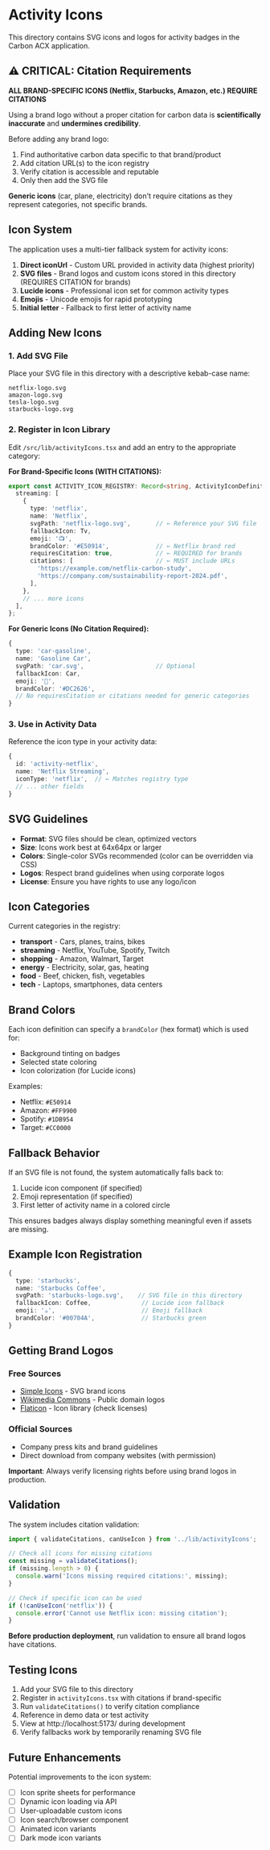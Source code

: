 # Activity Icons

This directory contains SVG icons and logos for activity badges in the Carbon ACX application.

## ⚠️ CRITICAL: Citation Requirements

**ALL BRAND-SPECIFIC ICONS (Netflix, Starbucks, Amazon, etc.) REQUIRE CITATIONS**

Using a brand logo without a proper citation for carbon data is **scientifically inaccurate** and **undermines credibility**.

Before adding any brand logo:
1. Find authoritative carbon data specific to that brand/product
2. Add citation URL(s) to the icon registry
3. Verify citation is accessible and reputable
4. Only then add the SVG file

**Generic icons** (car, plane, electricity) don't require citations as they represent categories, not specific brands.

## Icon System

The application uses a multi-tier fallback system for activity icons:

1. **Direct iconUrl** - Custom URL provided in activity data (highest priority)
2. **SVG files** - Brand logos and custom icons stored in this directory (REQUIRES CITATION for brands)
3. **Lucide icons** - Professional icon set for common activity types
4. **Emojis** - Unicode emojis for rapid prototyping
5. **Initial letter** - Fallback to first letter of activity name

## Adding New Icons

### 1. Add SVG File

Place your SVG file in this directory with a descriptive kebab-case name:

```
netflix-logo.svg
amazon-logo.svg
tesla-logo.svg
starbucks-logo.svg
```

### 2. Register in Icon Library

Edit `/src/lib/activityIcons.tsx` and add an entry to the appropriate category:

**For Brand-Specific Icons (WITH CITATIONS):**
```typescript
export const ACTIVITY_ICON_REGISTRY: Record<string, ActivityIconDefinition[]> = {
  streaming: [
    {
      type: 'netflix',
      name: 'Netflix',
      svgPath: 'netflix-logo.svg',       // ← Reference your SVG file
      fallbackIcon: Tv,
      emoji: '📺',
      brandColor: '#E50914',             // ← Netflix brand red
      requiresCitation: true,            // ← REQUIRED for brands
      citations: [                       // ← MUST include URLs
        'https://example.com/netflix-carbon-study',
        'https://company.com/sustainability-report-2024.pdf',
      ],
    },
    // ... more icons
  ],
};
```

**For Generic Icons (No Citation Required):**
```typescript
{
  type: 'car-gasoline',
  name: 'Gasoline Car',
  svgPath: 'car.svg',                    // Optional
  fallbackIcon: Car,
  emoji: '🚗',
  brandColor: '#DC2626',
  // No requiresCitation or citations needed for generic categories
}
```

### 3. Use in Activity Data

Reference the icon type in your activity data:

```typescript
{
  id: 'activity-netflix',
  name: 'Netflix Streaming',
  iconType: 'netflix',  // ← Matches registry type
  // ... other fields
}
```

## SVG Guidelines

- **Format**: SVG files should be clean, optimized vectors
- **Size**: Icons work best at 64x64px or larger
- **Colors**: Single-color SVGs recommended (color can be overridden via CSS)
- **Logos**: Respect brand guidelines when using corporate logos
- **License**: Ensure you have rights to use any logo/icon

## Icon Categories

Current categories in the registry:

- **transport** - Cars, planes, trains, bikes
- **streaming** - Netflix, YouTube, Spotify, Twitch
- **shopping** - Amazon, Walmart, Target
- **energy** - Electricity, solar, gas, heating
- **food** - Beef, chicken, fish, vegetables
- **tech** - Laptops, smartphones, data centers

## Brand Colors

Each icon definition can specify a `brandColor` (hex format) which is used for:
- Background tinting on badges
- Selected state coloring
- Icon colorization (for Lucide icons)

Examples:
- Netflix: `#E50914`
- Amazon: `#FF9900`
- Spotify: `#1DB954`
- Target: `#CC0000`

## Fallback Behavior

If an SVG file is not found, the system automatically falls back to:

1. Lucide icon component (if specified)
2. Emoji representation (if specified)
3. First letter of activity name in a colored circle

This ensures badges always display something meaningful even if assets are missing.

## Example Icon Registration

```typescript
{
  type: 'starbucks',
  name: 'Starbucks Coffee',
  svgPath: 'starbucks-logo.svg',    // SVG file in this directory
  fallbackIcon: Coffee,              // Lucide icon fallback
  emoji: '☕',                        // Emoji fallback
  brandColor: '#00704A',             // Starbucks green
}
```

## Getting Brand Logos

### Free Sources
- [Simple Icons](https://simpleicons.org/) - SVG brand icons
- [Wikimedia Commons](https://commons.wikimedia.org/) - Public domain logos
- [Flaticon](https://www.flaticon.com/) - Icon library (check licenses)

### Official Sources
- Company press kits and brand guidelines
- Direct download from company websites (with permission)

**Important**: Always verify licensing rights before using brand logos in production.

## Validation

The system includes citation validation:

```typescript
import { validateCitations, canUseIcon } from '../lib/activityIcons';

// Check all icons for missing citations
const missing = validateCitations();
if (missing.length > 0) {
  console.warn('Icons missing required citations:', missing);
}

// Check if specific icon can be used
if (!canUseIcon('netflix')) {
  console.error('Cannot use Netflix icon: missing citation');
}
```

**Before production deployment**, run validation to ensure all brand logos have citations.

## Testing Icons

1. Add your SVG file to this directory
2. Register in `activityIcons.tsx` with citations if brand-specific
3. Run `validateCitations()` to verify citation compliance
4. Reference in demo data or test activity
5. View at http://localhost:5173/ during development
6. Verify fallbacks work by temporarily renaming SVG file

## Future Enhancements

Potential improvements to the icon system:

- [ ] Icon sprite sheets for performance
- [ ] Dynamic icon loading via API
- [ ] User-uploadable custom icons
- [ ] Icon search/browser component
- [ ] Animated icon variants
- [ ] Dark mode icon variants
